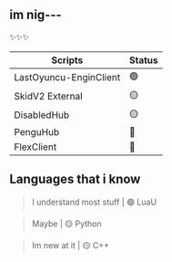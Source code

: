 ## im nig---

✨✨✨

| Scripts | Status 
| -------- | -------- 
| LastOyuncu-EnginClient | 🟢
| SkidV2 External    | 🟡   
| DisabledHub | 🟡
| PenguHub  | 🔴
| FlexClient | 🔴

## Languages that i know 

> I understand most stuff | 🟢 LuaU 

> Maybe | 🟡 Python 

> Im new at it | 🟡 C++ 
